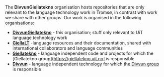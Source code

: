 The **DivvunGiellatekno** organisation hosts repositories that are only relevant to the language technology work in Tromsø, in contrast with work we share with other groups. Our work is organised in the following organisations:

- **[DivvunGiellatekno](/divvungiellatekno)** - this organisation; stuff only relevant to UiT language technology work
- **[GiellaLT](/giellalt)** -language resources and their documentation, shared with international collaborators and language communities
- **[Giellatekno](/giellatekno)** - language independent code and projects for which the [Giellatekno group](https://giellatekno.uit.no] is responsible
- **[Divvun](/divvun)** - language independent technology for which the [Divvun group](https://divvun.no) is responsible
